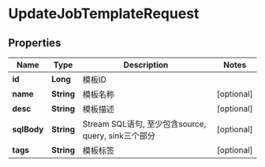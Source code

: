 
# UpdateJobTemplateRequest

## Properties
Name | Type | Description | Notes
------------ | ------------- | ------------- | -------------
**id** | **Long** | 模板ID | 
**name** | **String** | 模板名称 |  [optional]
**desc** | **String** | 模板描述 |  [optional]
**sqlBody** | **String** | Stream SQL语句, 至少包含source, query, sink三个部分 |  [optional]
**tags** | **String** | 模板标签 |  [optional]



